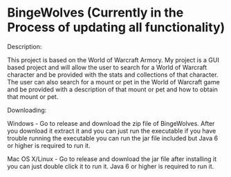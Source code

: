 # BingeWolves (Currently in the Process of updating all functionality)
Description:

This project is based on the World of Warcraft Armory. My project is a GUI based project and will allow the user to search for a World of Warcraft character and be provided with the stats and collections of that character. The user can also search for a mount or pet in the World of Warcraft game and be provided with a description of that mount or pet and how to obtain that mount or pet.

Downloading:

Windows - Go to release and download the zip file of BingeWolves. After you download it extract it and you can just run the executable if you have trouble running the executable you can run the jar file included but Java 6 or higher is required to run it.

Mac OS X/Linux - Go to release and download the jar file after installing it you can just double click it to run it. Java 6 or higher is required to run it.
